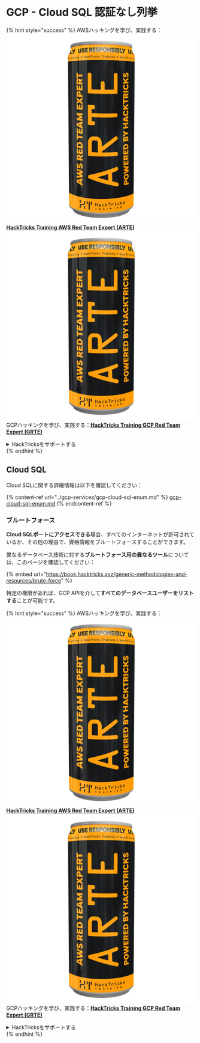 # GCP - Cloud SQL 認証なし列挙

{% hint style="success" %}
AWSハッキングを学び、実践する：<img src="../../../.gitbook/assets/image (1) (1) (1).png" alt="" data-size="line">[**HackTricks Training AWS Red Team Expert (ARTE)**](https://training.hacktricks.xyz/courses/arte)<img src="../../../.gitbook/assets/image (1) (1) (1).png" alt="" data-size="line">\
GCPハッキングを学び、実践する：<img src="../../../.gitbook/assets/image (2).png" alt="" data-size="line">[**HackTricks Training GCP Red Team Expert (GRTE)**<img src="../../../.gitbook/assets/image (2).png" alt="" data-size="line">](https://training.hacktricks.xyz/courses/grte)

<details>

<summary>HackTricksをサポートする</summary>

* [**サブスクリプションプラン**](https://github.com/sponsors/carlospolop)を確認してください！
* **💬 [**Discordグループ**](https://discord.gg/hRep4RUj7f)または[**Telegramグループ**](https://t.me/peass)に参加するか、**Twitter** 🐦 [**@hacktricks\_live**](https://twitter.com/hacktricks_live)**をフォローしてください。**
* **[**HackTricks**](https://github.com/carlospolop/hacktricks)および[**HackTricks Cloud**](https://github.com/carlospolop/hacktricks-cloud)のGitHubリポジトリにPRを送信してハッキングトリックを共有してください。**

</details>
{% endhint %}

## Cloud SQL

Cloud SQLに関する詳細情報は以下を確認してください：

{% content-ref url="../gcp-services/gcp-cloud-sql-enum.md" %}
[gcp-cloud-sql-enum.md](../gcp-services/gcp-cloud-sql-enum.md)
{% endcontent-ref %}

### ブルートフォース

**Cloud SQLポートにアクセスできる**場合、すべてのインターネットが許可されているか、その他の理由で、資格情報をブルートフォースすることができます。

異なるデータベース技術に対する**ブルートフォース用の異なるツール**については、このページを確認してください：

{% embed url="https://book.hacktricks.xyz/generic-methodologies-and-resources/brute-force" %}

特定の権限があれば、GCP APIを介して**すべてのデータベースユーザーをリストする**ことが可能です。

{% hint style="success" %}
AWSハッキングを学び、実践する：<img src="../../../.gitbook/assets/image (1) (1) (1).png" alt="" data-size="line">[**HackTricks Training AWS Red Team Expert (ARTE)**](https://training.hacktricks.xyz/courses/arte)<img src="../../../.gitbook/assets/image (1) (1) (1).png" alt="" data-size="line">\
GCPハッキングを学び、実践する：<img src="../../../.gitbook/assets/image (2).png" alt="" data-size="line">[**HackTricks Training GCP Red Team Expert (GRTE)**<img src="../../../.gitbook/assets/image (2).png" alt="" data-size="line">](https://training.hacktricks.xyz/courses/grte)

<details>

<summary>HackTricksをサポートする</summary>

* [**サブスクリプションプラン**](https://github.com/sponsors/carlospolop)を確認してください！
* **💬 [**Discordグループ**](https://discord.gg/hRep4RUj7f)または[**Telegramグループ**](https://t.me/peass)に参加するか、**Twitter** 🐦 [**@hacktricks\_live**](https://twitter.com/hacktricks_live)**をフォローしてください。**
* **[**HackTricks**](https://github.com/carlospolop/hacktricks)および[**HackTricks Cloud**](https://github.com/carlospolop/hacktricks-cloud)のGitHubリポジトリにPRを送信してハッキングトリックを共有してください。**

</details>
{% endhint %}
